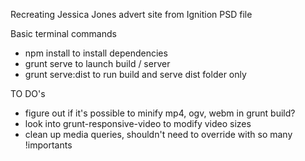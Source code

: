 Recreating Jessica Jones advert site from Ignition PSD file

Basic terminal commands
  * npm install to install dependencies
  * grunt serve to launch build / server
  * grunt serve:dist to run build and serve dist folder only


TO DO's
  * figure out if it's possible to minify mp4, ogv, webm in grunt build?
  * look into grunt-responsive-video to modify video sizes
  * clean up media queries, shouldn't need to override with so many !importants
